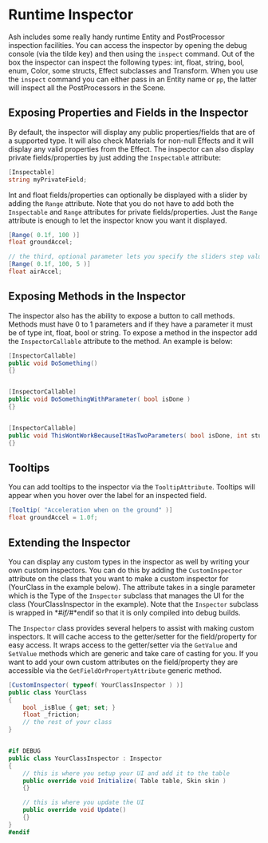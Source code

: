 Runtime Inspector
==========
Ash includes some really handy runtime Entity and PostProcessor inspection facilities. You can access the inspector by opening the debug console (via the tilde key) and then using the `inspect` command. Out of the box the inspector can inspect the following types: int, float, string, bool, enum, Color, some structs, Effect subclasses and Transform. When you use the `inspect` command you can either pass in an Entity name or `pp`, the latter will inspect all the PostProcessors in the Scene.

## Exposing Properties and Fields in the Inspector
By default, the inspector will display any public properties/fields that are of a supported type. It will also check Materials for non-null Effects and it will display any valid properties from the Effect. The inspector can also display private fields/properties by just adding the `Inspectable` attribute:

```csharp
[Inspectable]
string myPrivateField;
```

Int and float fields/properties can optionally be displayed with a slider by adding the `Range` attribute. Note that you do not have to add both the `Inspectable` and `Range` attributes for private fields/properties. Just the `Range` attribute is enough to let the inspector know you want it displayed.

```csharp
[Range( 0.1f, 100 )]
float groundAccel;

// the third, optional parameter lets you specify the sliders step value
[Range( 0.1f, 100, 5 )]
float airAccel;
```


## Exposing Methods in the Inspector
The inspector also has the ability to expose a button to call methods. Methods must have 0 to 1 parameters and if they have a parameter it must be of type int, float, bool or string. To expose a method in the inspector add the `InspectorCallable` attribute to the method. An example is below:

```csharp
[InspectorCallable]
public void DoSomething()
{}


[InspectorCallable]
public void DoSomethingWithParameter( bool isDone )
{}


[InspectorCallable]
public void ThisWontWorkBecauseItHasTwoParameters( bool isDone, int stuff )
{}
```


## Tooltips
You can add tooltips to the inspector via the `TooltipAttribute`. Tooltips will appear when you hover over the label for an inspected field.


```csharp
[Tooltip( "Acceleration when on the ground" )]
float groundAccel = 1.0f;
```


## Extending the Inspector
You can display any custom types in the inspector as well by writing your own custom inspectors. You can do this by adding the `CustomInspector` attribute on the class that you want to make a custom inspector for (YourClass in the example below). The attribute takes in a single parameter which is the Type of the `Inspector` subclass that manages the UI for the class (YourClassInspector in the example). Note that the `Inspector` subclass is wrapped in *#*if/*#*endif so that it is only compiled into debug builds.

The `Inspector` class provides several helpers to assist with making custom inspectors. It will cache access to the getter/setter for the field/property for easy access. It wraps access to the getter/setter via the `GetValue` and `SetValue` methods which are generic and take care of casting for you. If you want to add your own custom attributes on the field/property they are accessible via the `GetFieldOrPropertyAttribute` generic method.


```csharp
[CustomInspector( typeof( YourClassInspector ) )]
public class YourClass
{
	bool _isBlue { get; set; }
	float _friction;
	// the rest of your class
}


#if DEBUG
public class YourClassInspector : Inspector
{
	// this is where you setup your UI and add it to the table
	public override void Initialize( Table table, Skin skin )
	{}

	// this is where you update the UI
	public override void Update()
	{}
}
#endif
```